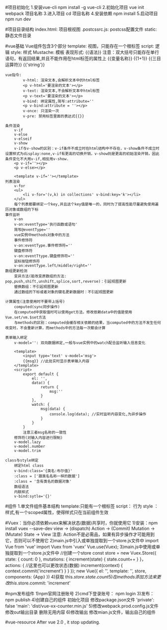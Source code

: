 #项目初始化
	1.安装vue-cli
		npm install -g vue-cli
	2.初始化项目
		vue init webpack 项目名称
	3.进入项目
		cd 项目名称
	4.安装依赖
		npm install
	5.启动项目
		npm run dev

#项目目录结构
	index.html: 项目根视图
	.postcssrc.js: postcss配置文件
	static: 静态文件目录

#vue基础
	Vue组件包含3个部分
		template: 视图，只能存在一个根标签
		script: 逻辑
		style:	样式
	Mustache: 模板
		表现形式: {{语法}} 注意：双大括号只能存在单行语句，有返回结果,并且不能作用在html标签的属性上
			{{变量名称}}
			{{1+1}}
			{{三目运算符}}
			{{'string'}}

	vue指令:
			v-html: 渲染文本,会解析文本中的html标签
			<p v-html='要渲染的文本'></p>
			v-text: 渲染文本,不会解析文本中html标签
			<p v-text='要渲染的文本'></p>
			v-bind: 绑定属性,简写:attribute=''
			<p v-bind:attribute = ''></p>
			v-once: 只渲染一次
			v-pre: 禁用标签里面的表达式{{}}

	条件渲染
		v-if
		v-else
		v-elseif
		v-show
		v-if与v-show的区别：v-if条件不成立时在html结构中不存在，v-show条件不成立时设置样式为display:none,v-if有更高的切换开销，v-show则是更高的初始渲染开销，因此条件变化不大用v-if,相反用v-show.
		<p v-if=''></p>
		<p v-else></p>

		<template v-if=''></template>
	列表渲染
		v-for
		<ul>
			<li v-for='(v,k) in collections' v-bind:key='k'></li>
		</ul>
		每个列表都要绑定一个key,并且这个key值是唯一的，同时为了提高性能尽量避免使用遍历对象或数组的下标
	事件监听
		v-on
		v-on:eventType='执行函数或语句'
		简写@eventType=''
		vue实例中methods对象中的方法
		事件修饰符
		v-on:eventType.事件修饰符=''
		键盘修饰符
		v-on:eventTtype.键盘修饰符=''
		鼠标按钮修饰符
		v-on:eventType.left/middle/right=''
	数组更新检测
		变异方法(能改变原数组的方法: pop,push,shift,unshift,splice,sort,reverse)：引起视图更新
		替换数组：不引起视图更新
		通过数组的下标或者对象的键名更新数据时：不引起视图更新
	
	计算属性(注意使用时不要带上括号)
		computed(sync同步操作)
		在computed中获取值时可以使用get方法，修改依赖data中的值是使用Vue.set/vm.$set方法
		与methods的区别：computed会缓存相关依赖的结果，当computed中的方法不发生任何改变时，不会重新计算，而methods中的方法每一次都会计算
	
	表单输入绑定
		v-model='': 双向数据绑定,一般与vue实例中的watch配合监听输入信息变化

		<template>
			<input type='text' v-model='msg'>
			{{msg}} //此处实时显示表单输入内容
		</template>
		<script>
			export default {
				el: '',
				data() {
					return {
						msg:''
					}
				},
				watch: {
					msg(data) {
						console.log(data); //实时监听内容变化,为异步操作
					}
				}
			}
			注意三者msg名称的一致性
		修饰符(对输入内容进行限制)
		v-model.lazy
		v-model.number
		v-model.trim

	class与style绑定
		绑定html class
		v-bind:class='{类名:布尔值}'
		:class = ['跟类名名称一样的数据']
		:class = '含有类名的数据对象'
		数组语法
		内联样式
		v-bind:sytle='{}'

#组件
	1.单文件组件基本结构
		template:只能有一个根标签
		script： 行为
		style ： 样式,有一个scoped属性，使得样式只在当前组件生效
		<template>
			<div class='name'></div>
		</template>
		<script>
			export default {
				name: '',
				data() {
					return {

					}
				}
			}
		</script>
		<style scoped>
			
		</style>
	2.父子组件
		父——>子: props
			数据传递类型验证
				数据类型验证
				多数据类型验证
				必选项require：boolean为true时与默认值互斥
				默认值default：与必选项Boolean为true时互斥
				obj,arr类型默认值： 设置默认值时要以函数的形式
			子组件不能直接修改父组件传递过来的数据，如果要改变可通过派发事件通知父组件修改，或者在子组件的data属性中复制传递过来的数据，然后对这个数据副本进行修改，这就是单向数据流
			validator：可以对传递过来的数据进行自定义的验证，是一个函数，参数值是传递过来的数据
		parent.vue:
			<template>
				<div class='parent'>
					<son v-bind:title='msg' :age='age' :num='num' :obj='obj'/>
				</div>
			</template>
			<script>
				import son from './son.vue'
				export default {
					name: 'parent',
					data() {
						return {
							msg: 'props'，
							age: 10,
							num: 5,
							obj: {
								name: 't-bin'
							}
						}
					},
					components: {
						son
					}
				}
			</script>
			<style scoped>
				
			</style>
		son.vue: 
			<template>
				<div class='son'>
					{{title}}
				</div>
			</template>
			<script>
				export default {
					name: 'son',
					data() {
						return {

						}
					},
					props: {
						age: [Number]
						title: {
							type: String,
							default: 
						},
						num: {
							type: Number,
							required: true
						},
						obj: {
							type: Object,
							default() {
								return {
									name: 'vue'
								}
							}
						}
					}
				}
			</script>
			<style scoped>
				
			</style>
		
		子——>父: $emit event
		parent.vue:
			<template>
				<div class='parent'>
					<son v-bind:title='msg' @parent='receive'/>
				</div>
			</template>
			<script>
				import son from './son.vue'
				export default {
					name: 'parent',
					data() {
						return {
							msg: 'props'，
							age: 10,
							num: 5,
							obj: {
								name: 't-bin'
							}
						}
					},
					components: {
						son
					},
					methods: {
						receive(data) {
							//data:子组件传递过来的数据
						}
					}
				}
			</script>
			<style scoped>
				
			</style>
		son.vue: 
			<template>
				<div class='son'>
					{{title}}
					<button @click='child'>btn</button>
				</div>
			</template>
			<script>
				export default {
					name: 'son',
					data() {
						return {

						}
					},
					props: {
						age: [Number]
						title: {
							type: String,
							default: 
						},
						num: {
							type: Number,
							required: true
						},
						obj: {
							type: Object,
							default() {
								return {
									name: 'vue'
								}
							}
						}
					},
					methods: {
						child(event) {
							//$emit(参数一(父组件要监听的事件)，参数二(要传递给父组件的data))
							this.$emit('parent', 'message');
						}
					}
				}
			</script>
			<style scoped>
				
			</style>
	3.插槽slot和缓存
		单个插槽
		具名插槽: 传递多个插槽接收时可以用一个父容器接收
		作用域插槽：数据是子组件传递给父组件，与父组件传子组件的props过程相反
			注意： 在2.5.0之前，必须使用在template上
		parent.vue:
			<template>
				<div class='parent'>
					<son>
						<!-- 不具名插槽 -->
						<p>i am the slot.</p>
						<!-- 具名插槽slot = '名称' 作用域插槽slot-scope='一个对象'-->
						<p slot='named' slot-scope='obj'>i am the named {{obj.title}}.</p>
					</son>
				</div>
			</template>
			<script>
				import son from './son.vue'
				export default {
					name: 'parent',
					data() {
						return {
							
						}
					},
					components: {
						son
					}
				}
			</script>
			<style scoped>
				
			</style>
		son.vue: 
			<template>
				<div class='son'>
					<!-- 不具名插槽 -->
					<slot>
						<p>如果不传递数据则显示</p>
					</slot>
					<!-- 具名插槽 name = '父组件里插槽的名称'-->
					<slot name='named' :title='msg'>传递数据</slot>
				</div>
			</template>
			<script>
				export default {
					name: 'son',
					data() {
						return {
							msg: 'slot'
						}
					},
					props: {
						age: [Number]
						title: {
							type: String,
							default: 
						},
						num: {
							type: Number,
							required: true
						},
						obj: {
							type: Object,
							default() {
								return {
									name: 'vue'
								}
							}
						}
					}
				}
			</script>
			<style scoped>
				
			</style>
		插槽中html标签的样式在父子组件中都生效，同时设置则子组件优先
	4.动态组件
		keep-alive：视图数据不发生改变时可以缓存动态组件，避免重新渲染
		parent.vue:
			<template>
				<div class='parent'>
					<!-- 方法1 -->
					<!-- {{currentView}} -->
					<!-- 方法2 -->
					<keep-alive><component :is='currentView'></component></keep-alive>
					<button @click='changeView'>change</button>
				</div>
			</template>
			<script>
				import son1 from './son1.vue'
				import son2 from './son2.vue'
				export default {
					name: 'parent',
					data() {
						return {
							msg: 'props'，
							age: 10,
							num: 5,
							obj: {
								name: 't-bin'
							},
							currentView: 'son1'
						}
					},
					components: {
						son1,
						son2
					},
					methods: {
						changeView() {
							this.currentView = 'son2';
						}
					}
				}
			</script>
			<style scoped>
				
			</style>
		son1.vue: 
			<template>
				<div class='son'>
					son1
				</div>
			</template>
			<script>
				export default {
					name: 'son',
					data() {
						return {

						}
					},
					
				}
			</script>
			<style scoped>
				
			</style>
		son2.vue: 
			<template>
				<div class='son'>
					son2
				</div>
			</template>
			<script>
				export default {
					name: 'son',
					data() {
						return {

						}
					},
					
				}
			</script>
			<style scoped>
				
			</style>
	5.is
		wrong:
			<table>
				<row></row>
				<row></row>
			</table>
		right:
			<table>
				<tr is='row'></tr>
				<tr is='row'></tr>
			</table>
		Vue.component('row', {
			template: '<tr><td></td></td>'	
		})
	6.ref
		通过ref属性操作dom或者获取组件的属性或方法
	7.给组件绑定原生事件，使用native修饰符
		<component @click.native='handle'></component>
		以上触发的是原生事件，而不是组件派发出来的事件
	8.非父子组件间传值(Bus/总线/发布订阅模式/观察者模式)
		<div id='app'>
			<child content='content1'></child>
			<child content='content2'></child>
		</div>
		<script>
			Vue.prototype.bus = new Vue();
			Vue.component('child', {
				data() {
					return {
						selfContent: this.content
					}
				},
				template: '<div @click="change">{{selfContent}}</div>'
				props: {
					content: {
						type: String
					}
				},
				methods: {
					change() {
						this.bus.$emit('change', this.selfContent);
					}
				},
				mounted() {
					let _this =this;
					this.bus.$on('change', function(msg) {
						_this.selfContent = msg;	
					})
				}
			})
			let vm =new Vue({
				el: '#app'
			})
		</script>
#动画与过渡
	注意：所有动画都是浮动的，所以会导致产生底部滚动条，可以用绝对定位解决
	1.在css过渡和动画中自动应用class
		过渡:
		v-enter: 开始
		v-enter-active: 过程
		v-enter-to: 结束
		v-leave: 开始
		v-leave-active: 过程
		v-leave-to: 结束
		注: v表示自定义的名称
		动画:
		v-enter-active:
		v-leave-active:
	2.可以配合使用第三方css动画库，如animate.css
		自定义类名(第三方库中动画的类名class)：
			enter-active-class = '自定义类名'
			leave-active-class = '自定义类名'
		引入第三方库的方法：
			1)在index.html中用link引入
			2)import 'xxx.css' (需要先安装到模块包中)
		<template>
			<div class='son'>
				<button @click='transition'>transition</button>
				<transition name='fade'>
					<p v-show='show'>show/hide</p>
				</transition>
				<button @click='animate'>animate</button>
				<transition name='ani'>
					<p v-show='show'>animate</p>
				</transition>
			</div>
		</template>
		<script>
			export default {
				name: 'son',
				data() {
					return {
						show: true,
						ani: true
					}
				},
				methods: {
					transition() {
						this.show = !this.show;
					},
					animate() {
						this.ani = !this.ani;
					}
				}
			}
		</script>
		<style scoped>
			.fade-enter-active, .fade-leave-active {
				transition: opacity .5s;
			}
			.fade-enter, .fade-leave-to {
				opacity: 0;
			}
			.fade-enter-to, .fade-leave {
				opacity: 1;
			}

			ani-enter-active {
				animation: bounce-in 1s ease;
			}
			ani-leave-active {
				animation: bounce-in 1s ease reverse;
			}
			@keyframes bounce-in {
				0% {
					transform: scale(0);
				}
				50% {
					transform: scale(1.5);
				}
				100% {
					transform: scale(1);
				}
			}
		</style>
	3.一些属性
		:duration-自定义动画时长
		type-在使用第三方动画库和同时设置自定义过渡时，设定以哪个时长为准
		appear,appear-active-class: 设定初始化时的动画，也就是刚进入页面时的动画
	4.更复杂的过渡：动态过渡，状态过渡(tweens.js)

#自定义指令
	1.在main.js中定义全局指令
		Vue.directive('focus', {
			inserted(el) {
				el.focus();
			}
		})
	2.在子组件中定义指令
		export default {
			name: '',
			data() {
				return {

				}
			},
			directives: {
				foucus: {
					inserted(el) {
						el.focus();
					}
				}
			}
		}
		v-directive在标签中调用

#过滤器
	filters: {
		name(val) {
			//对val进行处理
		}
	}
	{{text | name}}

#axios(更多细节参考github文档)
	1.安装 npm install axios --save-dev
	2.在main.js中引入
		import Axios from 'axios'
		Vue.prototype.$axios = Axios;
	3.在组件中使用
		import qs from 'qs'
		export default {
			name: '',
			data() {
				ruturn {

				}
			},
			created() {
				//get request(default)
				this.$axios('url',{params: {type: '',count: }}).then((res) => {
					console.log(res);
					}).catch((error) => {
						console.log(error);
						});
				//post request 
				this.$axios.post('url', qs.stringify({
					name: '',
					age: ''
					})).then((res) => {
						console.log(res);
						}).catch((error) => {
							console.log(error);
							})
			}
		}
		注意：axios接受的post请求参数的格式是form-data格式,引入qs模块对其进行处理
	4.拦截器：作用是对发送数据和响应结果进行检查，以保证数据正确

#跨域解决方法: 只适用于测试阶段
	1.在config文件夹中的index.js文件里找到以下属性并改写:
		//处理跨域请求
    proxyTable: {
        '/api': {
            target: 'url', //要跨域的地址
            changeOrigin: true,
            pathRewrite: {
                '^/api': ''
            }
        }
    }
  2.在main.js文件中添加以下内容：
   	Vue.prototype.HOST = 'api';
  3.在axios请求中重新修改地址：
   	url: this.HOST + 'xxx'

#mock: 数据模拟
	1.自己创建json文件，使用get请求形式访问数据
		优点： 方便，快捷
		缺点： 只能get请求
	2.项目中集成服务器，模拟各种操作
		优点： 模拟真实线上环境
		缺点： 增加开发成本
	3.直接使用线上数据
		优点： 真实
		缺点： 不一定每个项目都存在
	4.数据模拟库：mockjs
		1)安装：npm install mockjs
		2)使用：
			var Mock = require('mockjs');
			var data = Mock.mock({
					// 属性 list 的值是一个数组，其中含有 1 到 10 个元素
			    'list|1-10': [{
		        // 属性 id 是一个自增数，起始值为 1，每次增 1
		        'id|+1': 1
			    }]
				});
		3)输出结果：console.log(JSON.stringify(data, null, 4));

#路由vue-router
	1)安装：npm install vue-router --save-dev
	2)引入:
		import Vue from 'vue'
		import Router from 'vue-router'
		Vue.use(Router);
	3)配置路由文件
		var router = new Router({
			routes: {
				path: 'url',
				component: '对应的组件'
			}
		});
		以上内容一般提取到另外一个js文件对路由进行集中管理，再在主文件(main.js)中引入，并挂载到vue实例上
		new Vue({
			el: '#app',
			template: '<App/>',
			router,
			components: {
				App
			}
		})
	4)视图加载位置,在组件中显示
		<router-view></router-view>
		多视图路由:
			var router = new Router({
				routes: {
					path: 'url',
					components: {
						default: '默认显示组件',
						a: 'a组件',
						b: 'b组件'
					}
				}
			});
			<router-view></router-view>
			<router-view name='a'></router-view>
			<router-view name='b'></router-view>
	5)路由跳转
		router-link:
			//固定地址
			<router-link to='url'></router-link>
			//动态地址
			<router-link :to='url'></router-link>
			//
			<router-link to='{path: 'url'}'></router-link>
			js: this.$router.go(num), this.$router.push(url)
			watch router:
				var router = new Router({
					routes: {
						path: 'url',
						component: {
							template: '<div>{{$route.params.id}}</div>'
							beforeRouterUpdate(to, from, next) {
								//to: 
								//from:
								next(); //required
							}
						}
					}
				});
	6)路由嵌套
		export default new Router({
			routes: [{
				name: '',
				path: 'url',
				component: ,
				//嵌套路由
				children: [{
						name: '',
						path: '组件名称',
						component: 
					}]
			}]
		})
	7)路由传递参数
		<router-link :to='{name:'组件名称' ,params:{num: 123}}'></router-link>
		获取参数：$route.params.num
		<router-link :to='{path:'url' ,query:{num: 123}}'></router-link>
	8)路由高亮效果
		在router-link标签中添加exact属性，使得该链接在当前页面时处于激活状态
		<router-link to='url' exact></router-link>
		设置链接激活时使用的CSS类名.默认值可以通过路由的构造选项linkActiveClass来全局配置。
		默认值："router-link-active"
		在路由构造选项中修改默认值为'active'，便于设置样式：
			new Router({
				routes: {
					path: 'url',
					component: 
				}，
				linkActiveClass: 'active'
			})
			mode属性对url进行处理，默认值hash,可选值history|abstract(nodejs环境)

#饿了么Element组件库
	1)安装
		npm install element-ui --save-dev
	2)引入
		完整引入
		在main.js中写入以下内容：
			import Vue from 'vue';
			import ElementUI from 'element-ui';
			import 'element-ui/lib/theme-chalk/index.css';
			import App from './App.vue';

			Vue.use(ElementUI);
			new Vue({
			  el: '#app',
			  render: h => h(App)
			});
		需要注意的是，样式文件需要单独引入
		按需引入
			安装：npm i babel-plugin-component -D
			在.babelrc文件的相同属性添加以下内容：
				{
				  "presets": [["es2015", { "modules": false }]],
				  "plugins": [
				    [
				      "component",
				      {
				        "libraryName": "element-ui",
				        "styleLibraryName": "theme-chalk"
				      }
				    ]
				  ]
				}
	3)使用
			如果你只希望引入部分组件，比如Button和Select，那么需要在main.js中写入以下内容：
				import Vue from 'vue';
				import { Button, Select } from 'element-ui'; //引入ele的相关组件时要放在对象中
				import App from './App.vue';

				Vue.component(Button.name, Button);
				Vue.component(Select.name, Select);
				/* 或写为
				 * Vue.use(Button)
				 * Vue.use(Select)
				 */
				new Vue({
				  el: '#app',
				  render: h => h(App)
				});
			另外可以在子组件中这样使用
	
#Swiper	
	1)安装：npm install vue-awesome-swiper --save-dev
	2)引入
		//全局挂载
		import Vue from 'vue'
		import VueAwesomeSwiper from 'vue-awesome-swiper'
		// require styles
		import 'swiper/dist/css/swiper.css'
		Vue.use(VueAwesomeSwiper, /* { default global options } */)

		//组件挂载
		// require styles
		import 'swiper/dist/css/swiper.css'
		import { swiper, swiperSlide } from 'vue-awesome-swiper'
		export default {
		  components: {
		    swiper,
		    swiperSlide
		  }
		}
	3)使用
		方法一：SPA worked by the component, find swiper instance by ref attribute.
			<!-- The ref attr used to find the swiper instance -->
			<template>
			  <swiper :options="swiperOption" ref="mySwiper" @someSwiperEvent="callback">
			    <!-- slides -->
			    <swiper-slide>I'm Slide 1</swiper-slide>
			    <swiper-slide>I'm Slide 2</swiper-slide>
			    <swiper-slide>I'm Slide 3</swiper-slide>
			    <swiper-slide>I'm Slide 4</swiper-slide>
			    <swiper-slide>I'm Slide 5</swiper-slide>
			    <swiper-slide>I'm Slide 6</swiper-slide>
			    <swiper-slide>I'm Slide 7</swiper-slide>
			    <!-- Optional controls -->
			    <div class="swiper-pagination"  slot="pagination"></div>
			    <div class="swiper-button-prev" slot="button-prev"></div>
			    <div class="swiper-button-next" slot="button-next"></div>
			    <div class="swiper-scrollbar"   slot="scrollbar"></div>
			  </swiper>
			</template>
			<script>
			  export default {
			    name: 'carrousel',
			    data() {
			      return {
			        swiperOption: {
			          // some swiper options/callbacks
			          // 所有的参数同 swiper 官方 api 参数
			          // ...
			        }
			      }
			    },
			    computed: {
			      swiper() {
			        return this.$refs.mySwiper.swiper
			      }
			    },
			    mounted() {
			      // current swiper instance
			      // 然后你就可以使用当前上下文内的swiper对象去做你想做的事了
			      console.log('this is current swiper instance object', this.swiper)
			      this.swiper.slideTo(3, 1000, false)
			    }
			  }
			</script>
		方法二：SSR worked by the directive, find swiper instance by directive arg.
			<!-- You can custom the "mySwiper" name used to find the swiper instance in current component -->
			<template>
			  <div v-swiper:mySwiper="swiperOption" @someSwiperEvent="callback">
			    <div class="swiper-wrapper">
			      <div class="swiper-slide" v-for="banner in banners">
			        <img :src="banner">
			      </div>
			    </div>
			    <div class="swiper-pagination"></div>
			  </div>
			</template>
			<script>
			  export default {
			    data () {
			      return {
			        banners: [ '/1.jpg', '/2.jpg', '/3.jpg' ],
			        swiperOption: {
			          pagination: {
			            el: '.swiper-pagination'
			          },
			          // some swiper options...
			        }
			      }
			    },
			    mounted() {
			      setTimeout(() => {
			        this.banners.push('/4.jpg')
			        console.log('banners update')
			      }, 3000)
			      console.log(
			        'This is current swiper instance object', this.mySwiper, 
			        'It will slideTo banners 3')
			      this.mySwiper.slideTo(3, 1000, false)
			    }
			  }
			</script>

#vue-lazyload
	1)安装：npm install vue-lazyload -D
	2)引入
		在mian.js中
			import Vue from 'vue'
			import App from './App.vue'
			import VueLazyload from 'vue-lazyload'

			Vue.use(Vuelazylaod);
			//or with option
			Vue.use(Vuelazyload, {
				preload: 1.3,
				error: 'dist/error.png',
				loading: 'dist/loading.gif',
				attempt: 1
			});

			new Vue({
				el: 'body',
				components: {
					App
				}
			})
	3)使用
		<template>
		  <div ref="container">
     <img v-lazy="imgUrl"/>
     <div v-lazy:background-image="imgUrl"></div>

     <!-- with customer error and loading -->
     <img v-lazy="imgObj"/>
     <div v-lazy:background-image="imgObj"></div>

     <!-- Customer scrollable element -->
     <img v-lazy.container ="imgUrl"/>
     <div v-lazy:background-image.container="img"></div>

		    <!-- srcset -->
		    <img v-lazy="'img.400px.jpg'" data-srcset="img.400px.jpg 400w, img.800px.jpg 800w, img.1200px.jpg 1200w">
		    <img v-lazy="imgUrl" :data-srcset="imgUrl' + '?size=400 400w, ' + imgUrl + ' ?size=800 800w, ' + imgUrl +'/1200.jpg 1200w'" />
		  </div>
		</template>
		<script>
			export default {
			  data () {
			    return {
			    	//在js中引入本地图片，必须使用require来引入，如果是网络地址就直接使用
			      imgObj: {
			        src: require('xxx.png'),
			        error: require('xxx.png'),
			        loading: require('xxx.png')
			      },
			      imgUrl: 'http://xx.com/logo.png' // String
			    }
			  }
			}
		</script>

#rem&less
	1)rem处理
		在index.html的script标签中添加以下代码
		(function(doc, win) {
			var docEl = doc.documentElement,
					resizeEvt = 'orientationchange' in window? 'orientationchange': 'recalc',
					recalc = function() {
						var clientWidth = docEl.clientWidth;
						if(!clientWidth) return;
						if(clientWidth >= 750) {
							docEl.style.fontSize = '100px';
						}else {
							docEl.style.fontSize = 100 * (clientWidth / 750) + 'px';
						}
					}
			if(!doc.addEventListener) return;
			win.addEventListener(resizeEvt, recalc, false);
			doc.addEventListener('DOMContentLoaded', recalc, false);
		} (document, window));
	2)安装less和less-loader
		npm install less less-loader --save-dev
	3)修改配置bulid文件夹中webpack.base.conf.js文件
		在module属性的rules末尾添加以下内容：
			{
				test: /\.less/,
				use: [
					'style-loader',
					'css-loader',
					'less-loader'
				]
			}
		如果在package.json文件中没有以上的3个loader，请使用npm安装补充
	4)使用
		在组件中的style标签上添加lang='less':
		<style scoped lang = 'less'></style>
	
#Vuex：当你必须依赖vuex来解决状态(数据)共享时，你就使用它
	1)安装：npm install vuex --save-dev
		view -> (dispatch) Action -> (Commit) Mutation ->(Mutate) State -> View
		注意: Action不是必需品，如果有异步操作才可能用到它，否则可以不使用它
	2)main.js中引入或单独提取到一个store.js文件中
		import Vue from 'vue'
		import Vuex from 'vuex'
		Vue.use(Vuex);
	3)main.js中使用或单独提取到一个store.js文件中
		//创建一个store
		const store = new Vuex.Store({
			state: {
				count: 0
			},
			mutations: {
				increment(state) {
					state.count++
				}
			}，
			actions: {
				//这里也可以更改状态(数据)
				increment(context) {
					context.commit('increment')
				}
			}
		});
		new Vue({
			el: '',
			template: '<App />',
			store,
			components: {App}
		})
	4)获取
		this.$store.state.count
	5)在methods添加方法来更改
		this.$store.commit: 'increment'

#npm发布组件
	1)npm官网注册账号
	2)cmd下登录账号： npm login
	3)发布： npm publish
	4)创建自己的组件
		初始化项目
		修改package.json文件
			'private': false
			'main': 'dist/vue-xx-counter.min.js'
	5)修改webpack.prod.config.js文件
		修改out输出目录
		删除无用内容
	6)修改输出
		修改mian.js文件，输出自己的组件

#vue-resource
	After vue 2.0 , it stop updating.

